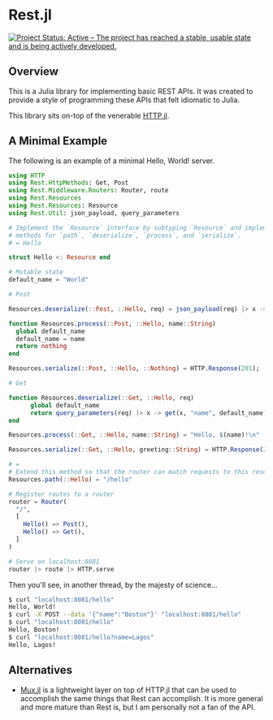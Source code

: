 # Rest.jl

[![Project Status: Active – The project has reached a stable, usable state and is being actively developed.](https://www.repostatus.org/badges/latest/active.svg)](https://www.repostatus.org/#active)

## Overview
This is a Julia library for implementing basic REST APIs. It was created to provide a style of programming these APIs that felt idiomatic to Julia.

This library sits on-top of the venerable [HTTP.jl](https://github.com/JuliaWeb/HTTP.jl).

## A Minimal Example
The following is an example of a minimal Hello, World! server.

```julia
using HTTP
using Rest.HttpMethods: Get, Post
using Rest.Middleware.Routers: Router, route
using Rest.Resources
using Rest.Resources: Resource
using Rest.Util: json_payload, query_parameters

# Implement the `Resource` interface by subtyping `Resource` and implementing specialized
# methods for `path`, `deserialize`, `process`, and `serialize`.
# = Hello

struct Hello <: Resource end

# Mutable state
default_name = "World"

# Post

Resources.deserialize(::Post, ::Hello, req) = json_payload(req) |> x -> x[:name]

function Resources.process(::Post, ::Hello, name::String)
  global default_name
  default_name = name
  return nothing
end

Resources.serialize(::Post, ::Hello, ::Nothing) = HTTP.Response(201);

# Get

function Resources.deserialize(::Get, ::Hello, req)
      global default_name
      return query_parameters(req) |> x -> get(x, "name", default_name)
end

Resources.process(::Get, ::Hello, name::String) = "Hello, $(name)!\n"

Resources.serialize(::Get, ::Hello, greeting::String) = HTTP.Response(200, greeting)

# =
# Extend this method so that the router can match requests to this resource
Resources.path(::Hello) = "/hello"

# Register routes to a router
router = Router(
  "/",
  [
    Hello() => Post(), 
    Hello() => Get(),
  ]
)

# Serve on localhost:8081
router |> route |> HTTP.serve
```

Then you'll see, in another thread, by the majesty of science...
```bash
$ curl "localhost:8081/hello"
Hello, World!
$ curl -X POST --data '{"name":"Boston"}' "localhost:8081/hello"
$ curl "localhost:8081/hello"
Hello, Boston!
$ curl "localhost:8081/hello?name=Lagos"
Hello, Lagos!
```
## Alternatives

- [Mux.jl](https://github.com/JuliaWeb/Mux.jl) is a lightweight layer on top of HTTP.jl that can be used to accomplish the same things that Rest can accomplish. It is more general and more mature than Rest is, but I am personally not a fan of the API.
